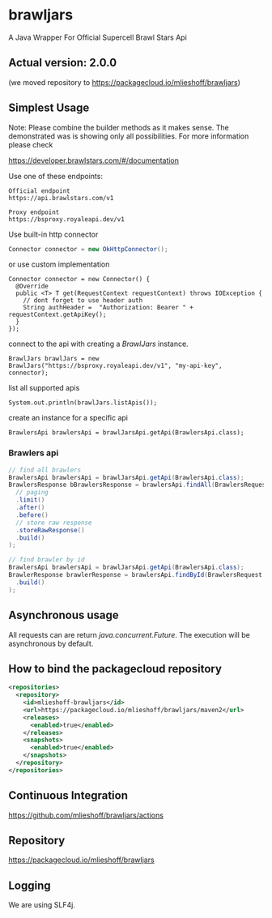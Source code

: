 # brawljars
A Java Wrapper For Official Supercell Brawl Stars Api

## Actual version: 2.0.0

(we moved repository to https://packagecloud.io/mlieshoff/brawljars)

## Simplest Usage ##

Note: Please combine the builder methods as it makes sense. The demonstrated was is showing only all possibilities.
For more information please check

https://developer.brawlstars.com/#/documentation

Use one of these endpoints:
```
Official endpoint
https://api.brawlstars.com/v1
```
```
Proxy endpoint
https://bsproxy.royaleapi.dev/v1
```
Use built-in http connector
```java
Connector connector = new OkHttpConnector();
```
or use custom implementation
```
Connector connector = new Connector() {
  @Override
  public <T> T get(RequestContext requestContext) throws IOException {
    // dont forget to use header auth
    String authHeader =  "Authorization: Bearer " + requestContext.getApiKey();
  }
});
```
connect to the api with creating a *BrawlJars* instance. 
```
BrawlJars brawlJars = new BrawlJars("https://bsproxy.royaleapi.dev/v1", "my-api-key", connector);
```

list all supported apis
```
System.out.println(brawlJars.listApis());
```

create an instance for a specific api
```
BrawlersApi brawlersApi = brawlJarsApi.getApi(BrawlersApi.class);
```

### Brawlers api
```java
// find all brawlers
BrawlersApi brawlersApi = brawlJarsApi.getApi(BrawlersApi.class);
BrawlersResponse bBrawlersResponse = brawlersApi.findAll(BrawlersRequest.builder()
  // paging
  .limit()
  .after()
  .before()
  // store raw response
  .storeRawResponse()
  .build()
);
```

```java
// find brawler by id
BrawlersApi brawlersApi = brawlJarsApi.getApi(BrawlersApi.class);
BrawlerResponse brawlerResponse = brawlersApi.findById(BrawlersRequest.builder("16000000")
  .build()
);
```

## Asynchronous usage

All requests can are return *java.concurrent.Future*. The execution will be asynchronous by default.

## How to bind the packagecloud repository ##

```xml
<repositories>
  <repository>
    <id>mlieshoff-brawljars</id>
    <url>https://packagecloud.io/mlieshoff/brawljars/maven2</url>
    <releases>
      <enabled>true</enabled>
    </releases>
    <snapshots>
      <enabled>true</enabled>
    </snapshots>
  </repository>
</repositories>
```
## Continuous Integration ##

https://github.com/mlieshoff/brawljars/actions

## Repository ##

https://packagecloud.io/mlieshoff/brawljars

## Logging ##

We are using SLF4j.
